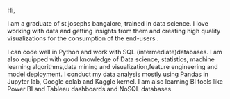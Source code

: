 Hi,

I am a graduate of st josephs bangalore, trained in data science. I love working with data and getting insights from them and creating high quality visualizations for the consumption of the end-users . 

I can code well in Python and work with SQL (intermediate)databases. I am also equipped with good knowledge of Data science, statistics, machine learning algorithms,data mining and visualization,feature engineering and model deployment. I conduct my data analysis mostly using Pandas in Jupyter lab, Google colab and Kaggle kernel. I am also learning BI tools like Power BI and Tableau dashboards and NoSQL databases.
